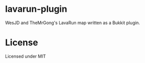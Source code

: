 # lavarun-plugin

WesJD and TheMrGong's LavaRun map written as a Bukkit plugin.

# License

Licensed under MIT
